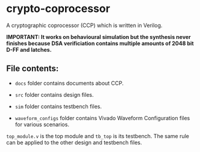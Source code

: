 # crypto-coprocessor

A cryptographic coprocessor (CCP) which is written in Verilog.

**IMPORTANT: It works on behavioural simulation but the synthesis never finishes because DSA verificiation contains multiple amounts of 2048 bit D-FF and latches.**

## File contents:
- `docs` folder contains documents about CCP.

- `src` folder contains design files.

- `sim` folder contains testbench files.

- `waveform_configs` folder contains Vivado Waveform Configuration files for various scenarios.

`top_module.v` is the top module and `tb_top` is its testbench.
The same rule can be applied to the other design and testbench files.
